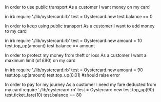 In order to use public transport
As a customer
I want money on my card

in irb
require './lib/oystercard.rb'
test = Oystercard.new
test.balance == 0

In order to keep using public transport
As a customer
I want to add money to my card

in irb
require './lib/oystercard.rb'
test = Oystercard.new
amount = 10
test.top_up(amount)
test.balance == amount

In order to protect my money from theft or loss
As a customer
I want a maximum limit (of £90) on my card

in irb
require './lib/oystercard.rb'
test = Oystercard.new
amount = 90
test.top_up(amount)
test.top_up(0.01)    #should raise error

In order to pay for my journey
As a customer
I need my fare deducted from my card
require './lib/oystercard.rb'
test = Oystercard.new
test.top_up(90)
test.ticket_fare(10)
test.balance == 80
